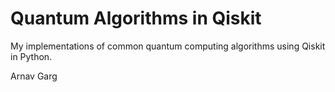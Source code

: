 # Quantum Algorithms in Qiskit

My implementations of common quantum computing algorithms using Qiskit in Python.

Arnav Garg
